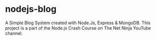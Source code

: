 # nodejs-blog

A Simple Blog System created with Node.Js, Express & MongoDB.
This project is a part of the Node.js Crash Course on The Net Ninja YouTube channel.
